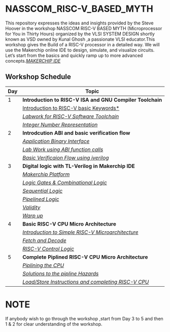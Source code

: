 # **NASSCOM_RISC-V_BASED_MYTH**
This repository expresses the ideas and insights provided by the Steve Hoover in the workshop NASSCOM RISC-V BASED MYTH (Microprocessor for You in Thirty Hours) organized by the VLSI SYSTEM DESIGN shortly known as VSD owned by Kunal Ghosh ,a passionate VLSI educator.This workshop gives the Build of a RISC-V processor in a detailed way.
We will use the Makerchip online IDE to design, simulate, and visualize circuits. Let’s start from the basics and quickly ramp up to more advanced concepts.[*MAKERCHIP IDE*](https://www.makerchip.com/)

## **Workshop Schedule**

| Day |                 Topic                   |
| --- | ---------------------------------------- |
|  1  |**Introduction to RISC-V ISA and GNU Compiler Toolchain** |
|     | [Introduction to RISC-V basic Keywords*](https://github.com/NARENDREN2003/NASSCOM_RISC-V_BASED_MYTH/blob/0515300ff6edd25ccb450901d86ba09d1dbc7b8d/DAY%201-Introduction%20to%20RISC-V%20ISA%20and%20GNU%20Compiler%20Toolchain/RISCV_Labwork/RISCV_LABWORK.md)|
|     | [*Labwork for RISC-V Software Toolchain*](https://github.com/NARENDREN2003/NASSCOM_RISC-V_BASED_MYTH/blob/0515300ff6edd25ccb450901d86ba09d1dbc7b8d/DAY%201-Introduction%20to%20RISC-V%20ISA%20and%20GNU%20Compiler%20Toolchain/RISCV_Labwork/RISCV_LABWORK.md)|
|     | [*Integer Number Representation*](https://github.com/NARENDREN2003/NASSCOM_RISC-V_BASED_MYTH/blob/0515300ff6edd25ccb450901d86ba09d1dbc7b8d/DAY%201-Introduction%20to%20RISC-V%20ISA%20and%20GNU%20Compiler%20Toolchain/RISCV_Labwork/RISCV_LABWORK.md)|
|  2  |**Introdcution ABI and basic verification flow**|
|     | [*Application Binary Interface*]()|
|     | [*Lab Work using ABI function calls*]() |
|     | [*Basic Verificaion Flow using iverilog*]()|
|  3  | **Digital logic with TL-Verilog in Makerchip IDE** |  
|     | [*Makerchip Platform*]()    |
|     | [*Logic Gates & Combinational Logic*](https://github.com/NARENDREN2003/NASSCOM_RISC-V_BASED_MYTH/blob/d8b7af0d6dca90ddf589872282ea8886d57da17e/DAY%203-Digital%20Logic%20with%20TL-Verilog%20and%20Makerchip/Logic%20Gates%20%26%20Combinational%20logic%20in%20TL-Verilog%20using%20Makerchip/COMBINATIONAL_LOGIC_LABS.md) |
|     | [*Sequential Logic*]() |
|     | [*Pipelined Logic*]() |
|     | [*Validity*]() |
|     | [*Warp up*]() |
|  4  | **Basic RISC-V CPU Micro Architecture**|
|     |[*Introduction to Simple RISC-V Microarchitecture*]()|
|     |[*Fetch and Decode*]() |
|     |[*RISC-V Control Logic*]() |
|  5  | **Complete Piplined RISC-V CPU Micro Architecture**|
|     | [*Piplining the CPU*]()|
|     | [*Solutions to the pipline Hazards*]()|
|     | [*Load/Store Instructions and completing RISC-V CPU*]()|

# NOTE
If anybody wish to go through the workshop ,start from Day 3 to 5 and then 1 & 2 for clear understanding of the workshop.

